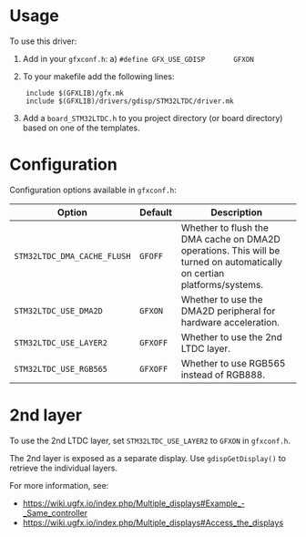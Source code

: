 # Usage
To use this driver:

1. Add in your `gfxconf.h`:
	a) `#define GFX_USE_GDISP		GFXON`

2. To your makefile add the following lines:
```
	include $(GFXLIB)/gfx.mk
	include $(GFXLIB)/drivers/gdisp/STM32LTDC/driver.mk
```

3. Add a `board_STM32LTDC.h` to you project directory (or board directory)
	based on one of the templates.
	
# Configuration
Configuration options available in `gfxconf.h`:

| Option | Default | Description |
| --- | --- | --- |
| `STM32LTDC_DMA_CACHE_FLUSH` | `GFOFF` | Whether to flush the DMA cache on DMA2D operations. This will be turned on automatically on certian platforms/systems. |
| `STM32LTDC_USE_DMA2D` | `GFXON` | Whether to use the DMA2D peripheral for hardware acceleration. |
| `STM32LTDC_USE_LAYER2` | `GFXOFF` | Whether to use the 2nd LTDC layer. |
| `STM32LTDC_USE_RGB565` | `GFXOFF` | Whether to use RGB565 instead of RGB888. |

# 2nd layer
To use the 2nd LTDC layer, set `STM32LTDC_USE_LAYER2` to `GFXON` in `gfxconf.h`.

The 2nd layer is exposed as a separate display. Use `gdispGetDisplay()` to retrieve the individual layers.

For more information, see:
  - https://wiki.ugfx.io/index.php/Multiple_displays#Example_-_Same_controller
  - https://wiki.ugfx.io/index.php/Multiple_displays#Access_the_displays
